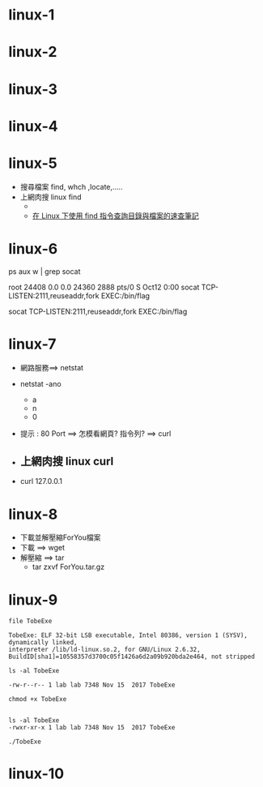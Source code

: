# 


# linux-1

# linux-2
# linux-3
# linux-4


# linux-5

- 搜尋檔案  find, whch ,locate,.....
- 上網肉搜  linux find
  - [](https://blog.gtwang.org/linux/unix-linux-find-command-examples/)
  - [在 Linux 下使用 find 指令查詢目錄與檔案的速查筆記](https://blog.miniasp.com/post/2010/08/27/Linux-find-command-tips-and-notice) 

# linux-6


ps aux w | grep socat


root       24408  0.0  0.0  24360  2888 pts/0    S    Oct12   0:00 socat TCP-LISTEN:2111,reuseaddr,fork EXEC:/bin/flag


socat  TCP-LISTEN:2111,reuseaddr,fork EXEC:/bin/flag


# linux-7

- 網路服務==>  netstat
 
- netstat -ano
  - a
  - n
  - 0

- 提示 : 80 Port  ==> 怎模看網頁? 指令列? ==> curl
- 上網肉搜  linux curl
  - 
 
- curl 127.0.0.1

# linux-8

- 下載並解壓縮ForYou檔案
- 下載 ==> wget
- 解壓縮 ==> tar
  - tar zxvf ForYou.tar.gz


# linux-9
```
file TobeExe

TobeExe: ELF 32-bit LSB executable, Intel 80386, version 1 (SYSV), dynamically linked, 
interpreter /lib/ld-linux.so.2, for GNU/Linux 2.6.32, BuildID[sha1]=10558357d3700c05f1426a6d2a09b920bda2e464, not stripped
```

```
ls -al TobeExe

-rw-r--r-- 1 lab lab 7348 Nov 15  2017 TobeExe
```

```
chmod +x TobeExe


ls -al TobeExe
-rwxr-xr-x 1 lab lab 7348 Nov 15  2017 TobeExe
```

```
./TobeExe
```
# linux-10
